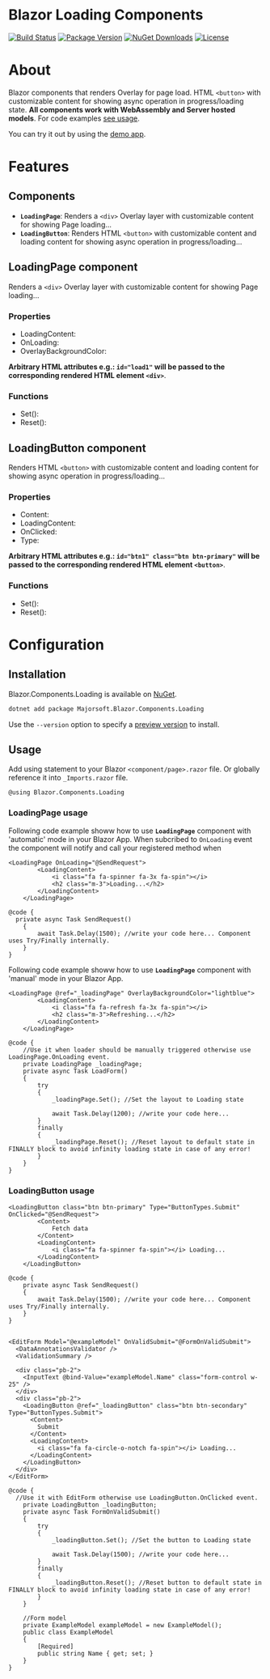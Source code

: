 Blazor Loading Components
============
[![Build Status](https://dev.azure.com/major-soft/GitHub/_apis/build/status/blazor-components/blazor-components-build-check)](https://dev.azure.com/major-soft/GitHub/_build/latest?definitionId=6)
[![Package Version](https://img.shields.io/nuget/v/Majorsoft.Blazor.Components.Loading?label=Latest%20Version)](https://www.nuget.org/packages/Majorsoft.Blazor.Components.Loading/)
[![NuGet Downloads](https://img.shields.io/nuget/dt/Majorsoft.Blazor.Components.Loading?label=Downloads)](https://www.nuget.org/packages/Majorsoft.Blazor.Components.Loading/)
[![License](https://img.shields.io/badge/License-MIT-green.svg)](https://github.com/majorimi/blazor-components/blob/master/LICENSE)

# About

Blazor components that renders Overlay for page load. HTML `<button>` with customizable content for showing async operation in progress/loading state. **All components work with WebAssembly and Server hosted models**. For code examples [see usage](https://github.com/majorimi/blazor-components/blob/master/src/Blazor.Components.Tests.Common/Loading.razor).

You can try it out by using the [demo app](https://blazorextensions.z6.web.core.windows.net/loading).

# Features

## Components

- **`LoadingPage`**: Renders a `<div>` Overlay layer with customizable content for showing Page loading...
- **`LoadingButton`**: Renders HTML `<button>` with customizable content and loading content for showing async operation in progress/loading...

## LoadingPage component
Renders a `<div>` Overlay layer with customizable content for showing Page loading...

### Properties
- LoadingContent:
- OnLoading:
- OverlayBackgroundColor:

**Arbitrary HTML attributes e.g.: `id="load1"` will be passed to the corresponding rendered HTML element `<div>`**.

### Functions
- Set():
- Reset():

## LoadingButton component
Renders HTML `<button>` with customizable content and loading content for showing async operation in progress/loading...

### Properties
- Content:
- LoadingContent:
- OnClicked:
- Type:

**Arbitrary HTML attributes e.g.: `id="btn1" class="btn btn-primary"` will be passed to the corresponding rendered HTML element `<button>`**.

### Functions
- Set():
- Reset():

# Configuration

## Installation

Blazor.Components.Loading is available on [NuGet](https://www.nuget.org/packages/Majorsoft.Blazor.Components.Loading/). 

```sh
dotnet add package Majorsoft.Blazor.Components.Loading
```
Use the `--version` option to specify a [preview version](https://www.nuget.org/packages/Majorsoft.Blazor.Components.Loading/absoluteLatest) to install.

## Usage

Add using statement to your Blazor `<component/page>.razor` file. Or globally reference it into `_Imports.razor` file.
```
@using Blazor.Components.Loading
```

### LoadingPage usage

Following code example showw how to use **`LoadingPage`** component with 'automatic' mode in your Blazor App. When subcribed to `OnLoading` event the component will notify and call your registered method when 

```
<LoadingPage OnLoading="@SendRequest">
		<LoadingContent>
			<i class="fa fa-spinner fa-3x fa-spin"></i> 
			<h2 class="m-3">Loading...</h2>
		</LoadingContent>
	</LoadingPage>
  
@code {
  private async Task SendRequest()
	{
		await Task.Delay(1500); //write your code here... Component uses Try/Finally internally.
	}
}
```

Following code example showw how to use **`LoadingPage`** component with 'manual' mode in your Blazor App.

```
<LoadingPage @ref="_loadingPage" OverlayBackgroundColor="lightblue">
		<LoadingContent>
			<i class="fa fa-refresh fa-3x fa-spin"></i> 
			<h2 class="m-3">Refreshing...</h2>
		</LoadingContent>
	</LoadingPage>
  
@code {
	//Use it when loader should be manually triggered otherwise use LoadingPage.OnLoading event.
	private LoadingPage _loadingPage;
	private async Task LoadForm()
	{
		try
		{
			_loadingPage.Set(); //Set the layout to Loading state

			await Task.Delay(1200); //write your code here...
		}
		finally
		{
			_loadingPage.Reset(); //Reset layout to default state in FINALLY block to avoid infinity loading state in case of any error!
		}
	}
}
```

### LoadingButton usage

```
<LoadingButton class="btn btn-primary" Type="ButtonTypes.Submit" OnClicked="@SendRequest">
		<Content>
			Fetch data
		</Content>
		<LoadingContent>
			<i class="fa fa-spinner fa-spin"></i> Loading...
		</LoadingContent>
	</LoadingButton>
  
@code {
	private async Task SendRequest()
	{
		await Task.Delay(1500); //write your code here... Component uses Try/Finally internally.
	}
}

```


```

<EditForm Model="@exampleModel" OnValidSubmit="@FormOnValidSubmit">
  <DataAnnotationsValidator />
  <ValidationSummary />

  <div class="pb-2">
    <InputText @bind-Value="exampleModel.Name" class="form-control w-25" />
  </div>
  <div class="pb-2">
    <LoadingButton @ref="_loadingButton" class="btn btn-secondary" Type="ButtonTypes.Submit">
      <Content>
        Submit
      </Content>
      <LoadingContent>
        <i class="fa fa-circle-o-notch fa-spin"></i> Loading...
      </LoadingContent>
    </LoadingButton>
  </div>
</EditForm>
  
@code {
  //Use it with EditForm otherwise use LoadingButton.OnClicked event.
	private LoadingButton _loadingButton;
	private async Task FormOnValidSubmit()
	{
		try
		{
			_loadingButton.Set(); //Set the button to Loading state

			await Task.Delay(1500); //write your code here...
		}
		finally
		{
			_loadingButton.Reset(); //Reset button to default state in FINALLY block to avoid infinity loading state in case of any error!
		}
	}

	//Form model
	private ExampleModel exampleModel = new ExampleModel();
	public class ExampleModel
	{
		[Required]
		public string Name { get; set; }
	}
}

```

